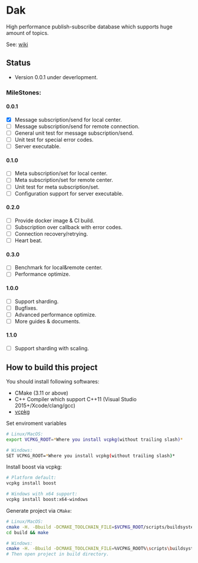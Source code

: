 # Dak

High performance publish-subscribe database which supports huge amount of topics.

See: [wiki](https://github.com/tdzl2003/dak/wiki)

## Status

* Version 0.0.1 under deverlopment.

### MileStones:

#### 0.0.1

* [x] Message subscription/send for local center.
* [ ] Message subscription/send for remote connection.
* [ ] General unit test for message subscription/send.
* [ ] Unit test for special error codes.
* [ ] Server executable.

#### 0.1.0

* [ ] Meta subscription/set for local center.
* [ ] Meta subscription/set for remote center.
* [ ] Unit test for meta subscription/set.
* [ ] Configuration support for server executable.

#### 0.2.0

* [ ] Provide docker image & CI build.
* [ ] Subscription over callback with error codes.
* [ ] Connection recovery/retrying.
* [ ] Heart beat.

#### 0.3.0

* [ ] Benchmark for local&remote center.
* [ ] Performance optimize.

#### 1.0.0

* [ ] Support sharding.
* [ ] Bugfixes.
* [ ] Advanced performance optimize.
* [ ] More guides & documents.

#### 1.1.0

* [ ] Support sharding with scaling.

## How to build this project

You should install following softwares:

* CMake (3.11 or above)
* C++ Compiler which support C++11 (Visual Studio 2015+/Xcode/clang/gcc)
* [vcpkg](https://github.com/Microsoft/vcpkg)

Set enviroment variables

```bash
# Linux/MacOS:
export VCPKG_ROOT=*Where you install vcpkg(without trailing slash)*

# Windows:
SET VCPKG_ROOT=*Where you install vcpkg(without trailing slash)*
```

Install boost via vcpkg:

```bash
# Platform default:
vcpkg install boost

# Windows with x64 support:
vcpkg install boost:x64-windows
```

Generate project via `CMake`:

```bash
# Linux/MacOS:
cmake -H. -Bbuild -DCMAKE_TOOLCHAIN_FILE=$VCPKG_ROOT/scripts/buildsystems/vcpkg.cmake
cd build && make

# Windows:
cmake -H. -Bbuild -DCMAKE_TOOLCHAIN_FILE=%VCPKG_ROOT%\scripts\buildsystems\vcpkg.cmake
# Then open project in build directory.
```
